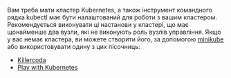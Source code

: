 Вам треба мати кластер Kubernetes, а також інструмент командного рядка kubectl має бути налаштований для роботи з вашим кластером. Рекомендується виконувати ці настанови у кластері, що має щонайменше два вузли, які не виконують роль вузлів управління. Якщо у вас немає кластера, ви можете створити його, за допомогою [minikube](https://minikube.sigs.k8s.io/docs/tutorials/multi_node/) або використовувати одину з цих пісочниць:

* [Killercoda](https://killercoda.com/playgrounds/scenario/kubernetes)
* [Play with Kubernetes](https://labs.play-with-k8s.com/)